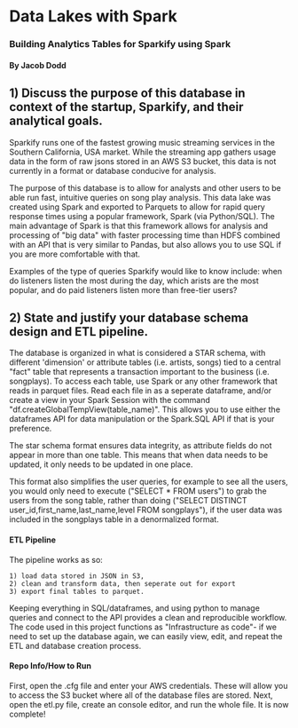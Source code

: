 # Data Lakes with Spark
### Building Analytics Tables for Sparkify using Spark

#### By Jacob Dodd

## 1) Discuss the purpose of this database in context of the startup, Sparkify, and their analytical goals.

Sparkify runs one of the fastest growing music streaming services in the Southern California, USA market. While the streaming app gathers usage data in the form of raw jsons stored in an AWS S3 bucket, this data is not currently in a format or database conducive for analysis.

The purpose of this database is to allow for analysts and other users to be able run fast, intuitive queries on song play analysis. This data lake was created using Spark and exported to Parquets to allow for rapid query response times using a popular framework, Spark (via Python/SQL). The main advantage of Spark is that this framework allows for analysis and processing of "big data" with faster processing time than HDFS combined with an API that is very similar to Pandas, but also allows you to use SQL if you are more comfortable with that.

Examples of the type of queries Sparkify would like to know include: when do listeners listen the most during the day, which arists are the most popular, and do paid listeners listen more than free-tier users?


## 2) State and justify your database schema design and ETL pipeline.

The database is organized in what is considered a STAR schema, with different 'dimension' or attribute tables (i.e. artists, songs) tied to a central "fact" table that represents a transaction important to the business (i.e. songplays). To access each table, use Spark or any other framework that reads in parquet files. Read each file in as a seperate dataframe, and/or create a view in your Spark Session with the command "df.createGlobalTempView(table_name)". This allows you to use either the dataframes API for data manipulation or the Spark.SQL API if that is your preference.

The star schema format ensures data integrity, as attribute fields do not appear in more than one table. This means that when data needs to be updated, it only needs to be updated in one place. 

This format also simplifies the user queries, for example to see all the users, you would only need to execute ("SELECT * FROM users") to grab the users from the song table, rather than doing ("SELECT DISTINCT user_id,first_name,last_name,level FROM songplays"), if the user data was included in the songplays table in a denormalized format.

#### ETL Pipeline

The pipeline works as so: 
    
    1) load data stored in JSON in S3, 
    2) clean and transform data, then seperate out for export
    3) export final tables to parquet.
    
Keeping everything in SQL/dataframes, and using python to manage queries and connect to the API provides a clean and reproducible workflow. The code used in this project functions as "Infrastructure as code"- if we need to set up the database again, we can easily view, edit, and repeat the ETL and database creation process.

#### Repo Info/How to Run

First, open the .cfg file and enter your AWS credentials. These will allow you to access the S3 bucket where all of the database files are stored.
Next, open the etl.py file, create an console editor, and run the whole file. It is now complete!

